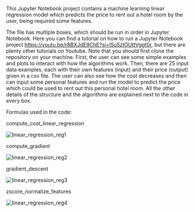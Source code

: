 This Jupyter Notebook project contains a machine learning linear regression model which predicts the price to rent out a hotel room by the user, being required some features.

The file has multiple boxes, which should be run in order in Jupyter Notebook. Here you can find a tutorial on how to run a Jupyter Notebook project https://youtu.be/r8BXJdE9ChE?si=lSu5zIOUttVggt0r, but there are plenty other tutorials on Youtube. Note that you should first clone the repository on your machine.
First, the user can see some simple examples and plots to interact with how the algorithms  work.
Then, there are 25 input data examples, each with their own features (input) and their price (output) given in a csv file. The user can also see how the cost decreases and then can input some personal features and run the model to predict the price which could be used to rent out this personal hotel room.
All the other details of the structure and the algorithms are explained next to the code in every box.


Formulas used in the code:


compute_cost_linear_regression

![linear_regression_reg1](https://github.com/user-attachments/assets/cb0f0b3a-fd6e-4d13-b61c-636c9b92fdc0)


compute_gradient

![linear_regression_reg2](https://github.com/user-attachments/assets/06bfac0d-8086-40f2-b123-a5664bcef0aa)


gradient_descent

![linear_regression_reg3](https://github.com/user-attachments/assets/d1c2cf4d-85f5-4ab0-a33d-efbb9114c4ed)



zscore_normalize_features

![linear_regression_reg4](https://github.com/user-attachments/assets/27b04106-c7a2-452a-91cc-9fca4a5f9c1b)
